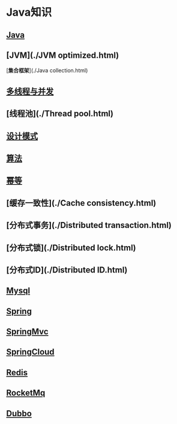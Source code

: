 # Java知识

## [**Java**](./Java.html)

## [**JVM**](./JVM optimized.html)

[**集合框架**](./Java collection.html)

## [**多线程与并发**](./Thread.html)
## [**线程池**](./Thread pool.html)
## [**设计模式**](./DesignPatterns.html)
## [**算法**](./Algorithm.html)
## [**幂等**](./Idempotence.html)
## [**缓存一致性**](./Cache consistency.html)
## [**分布式事务**](./Distributed transaction.html)
## [**分布式锁**](./Distributed lock.html)
## [**分布式ID**](./Distributed ID.html)

## [**Mysql**](./Mysql.html)

## [**Spring**](./Spring.html)

## [**SpringMvc**](./SpringMvc.html)

## [**SpringCloud**](./SpringCloud.html)

## [**Redis**](./Redis.html)

## [**RocketMq**](./RocketMq.html)

## [**Dubbo**](./Dubbo.html)